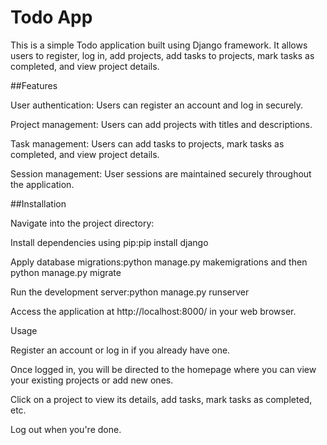 # Todo App


This is a simple Todo application built using Django framework. It allows users to register, log in, add projects, add tasks to projects, mark tasks as completed, and view project details.


##Features


   User authentication: Users can register an account and log in securely.
   
   Project management: Users can add projects with titles and descriptions.
   
   Task management: Users can add tasks to projects, mark tasks as completed, and view project details.
   
   Session management: User sessions are maintained securely throughout the application.
  
##Installation


  Navigate into the project directory:
  
  Install dependencies using pip:pip install django
  
  Apply database migrations:python manage.py makemigrations and then python manage.py migrate
  
  Run the development server:python manage.py runserver
  
  Access the application at http://localhost:8000/ in your web browser.

  
Usage

  Register an account or log in if you already have one.
  
  Once logged in, you will be directed to the homepage where you can view your existing projects or add new ones.
  
  Click on a project to view its details, add tasks, mark tasks as completed, etc.
  
  Log out when you're done.

